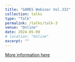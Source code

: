 ```yaml
---
title: "GAMES Webinar Vol.332"
collection: talks
type: "Talk"
permalink: /talks/talk-3
venue: "Online"
date: 2024-05-09
# location: "Online"
excerpt: ""
---
```

<!-- 以下为详细内容 -->
[More information here](https://mp.weixin.qq.com/s/MaWflXnR1WJctGIypYnxag)
